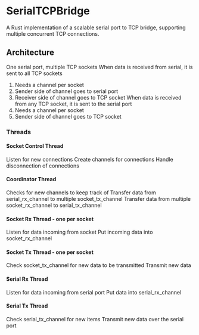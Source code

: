 # SerialTCPBridge
A Rust implementation of a scalable serial port to TCP bridge, supporting multiple concurrent TCP connections.

## Architecture
One serial port, multiple TCP sockets
When data is received from serial, it is sent to all TCP sockets
1. Needs a channel per socket
2. Sender side of channel goes to serial port
3. Receiver side of channel goes to TCP socket
When data is received from any TCP socket, it is sent to the serial port
1. Needs a channel per socket
2. Sender side of channel goes to TCP socket

### Threads
#### Socket Control Thread
Listen for new connections
Create channels for connections
Handle disconnection of connections
#### Coordinator Thread
Checks for new channels to keep track of
Transfer data from serial_rx_channel to multiple socket_tx_channel
Transfer data from multiple socket_rx_channel to serial_tx_channel
#### Socket Rx Thread - one per socket
Listen for data incoming from socket
Put incoming data into socket_rx_channel
#### Socket Tx Thread - one per socket
Check socket_tx_channel for new data to be transmitted
Transmit new data
#### Serial Rx Thread
Listen for data incoming from serial port
Put data into serial_rx_channel
#### Serial Tx Thread
Check serial_tx_channel for new items
Transmit new data over the serial port